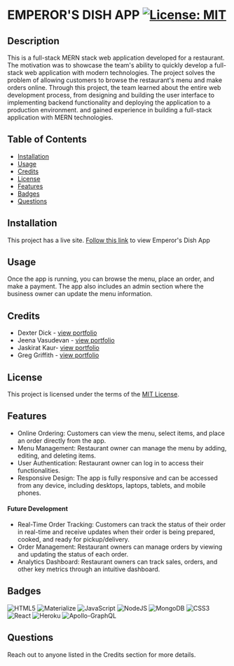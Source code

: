 # EMPEROR'S DISH APP	[![License: MIT](https://img.shields.io/badge/License-MIT-yellow.svg)](https://choosealicense.com/licenses/mit/)

## Description

This is a full-stack MERN stack web application developed for a restaurant. The motivation was to showcase the team's ability to quickly develop a full-stack web application with modern technologies. The project solves the problem of allowing customers to browse the restaurant's menu and make orders online. Through this project, the team learned about the entire web development process, from designing and building the user interface to implementing backend functionality and deploying the application to a production environment. and gained experience in building a full-stack application with MERN technologies.

## Table of Contents

- [Installation](#installation)
- [Usage](#usage)
- [Credits](#credits)
- [License](#license)
- [Features](#features)
- [Badges](#badges)
- [Questions](#questions)

## Installation

This project has a live site. [Follow this link](https://emperors-dish-app.herokuapp.com/) to view Emperor's Dish App

## Usage

Once the app is running, you can browse the menu, place an order, and make a payment. The app also includes an admin section where the business owner can update the menu information.

## Credits

+ Dexter Dick - [view portfolio](https://github.com/DexterDick)
+ Jeena Vasudevan - [view portfolio](https://github.com/JeenaKozhimukkath)
+ Jaskirat Kaur- [view portfolio](https://github.com/JASKIRAT29)
+ Greg Griffith - [view portfolio](https://github.com/gregArijah)

## License

This project is licensed under the terms of the [MIT License](https://choosealicense.com/licenses/mit/).

## Features

- Online Ordering: Customers can view the menu, select items, and place an order directly from the app.
- Menu Management: Restaurant owner can manage the menu by adding, editing, and deleting items.
- User Authentication: Restaurant owner can log in to access their functionalities.
- Responsive Design: The app is fully responsive and can be accessed from any device, including desktops, laptops, tablets, and mobile phones.

#### Future Development
- Real-Time Order Tracking: Customers can track the status of their order in real-time and receive updates when their order is being prepared, cooked, and ready for pickup/delivery.
- Order Management: Restaurant owners can manage orders by viewing and updating the status of each order.
- Analytics Dashboard: Restaurant owners can track sales, orders, and other key metrics through an intuitive dashboard.

## Badges
![HTML5](https://img.shields.io/badge/html5-%23E34F26.svg?style=for-the-badge&logo=html5&logoColor=white)  ![Materialize](https://img.shields.io/badge/Materialize-%23E34F26.svg?style=for-the-badge&logo=materialize&logoColor=%23F7DF1E&logo=materialize) ![JavaScript](https://img.shields.io/badge/javascript-%23323330.svg?style=for-the-badge&logo=javascript&logoColor=%23F7DF1E)  ![NodeJS](https://img.shields.io/badge/node.js-6DA55F?style=for-the-badge&logo=node.js&logoColor=white)   ![MongoDB](https://img.shields.io/badge/MongoDB-%234ea94b.svg?style=for-the-badge&logo=mongodb&logoColor=white)  ![CSS3](https://img.shields.io/badge/css3-%231572B6.svg?style=for-the-badge&logo=css3&logoColor=white) ![React](https://img.shields.io/badge/react-%2320232a.svg?style=for-the-badge&logo=react&logoColor=%2361DAFB)   ![Heroku](https://img.shields.io/badge/heroku-%23430098.svg?style=for-the-badge&logo=heroku&logoColor=white)    ![Apollo-GraphQL](https://img.shields.io/badge/-ApolloGraphQL-311C87?style=for-the-badge&logo=apollo-graphql)   

## Questions

Reach out to anyone listed in the Credits section for more details.